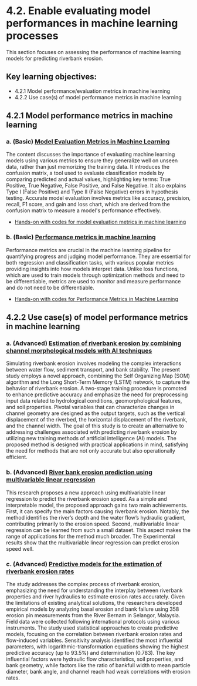 # 4.2. Enable evaluating model performances in machine learning processes

This section focuses on assessing the performance of machine learning models for predicting riverbank erosion.

## Key learning objectives:
- 4.2.1 Model performance/evaluation metrics in machine learning
- 4.2.2 Use case(s) of model performance metrics in machine learning

## 4.2.1 Model performance metrics in machine learning
### a. (Basic) [Model Evaluation Metrics in Machine Learning](https://www.kdnuggets.com/2020/05/model-evaluation-metrics-machine-learning.html)
The content discusses the importance of evaluating machine learning models using various metrics to ensure they generalize well on unseen data, rather than just memorizing the training data. It introduces the confusion matrix, a tool used to evaluate classification models by comparing predicted and actual values, highlighting key terms: True Positive, True Negative, False Positive, and False Negative. It also explains Type I (False Positive) and Type II (False Negative) errors in hypothesis testing. Accurate model evaluation involves metrics like accuracy, precision, recall, F1 score, and gain and loss chart, which are derived from the confusion matrix to measure a model's performance effectively.

- [Hands-on with codes for model evaluation metrics in machine learning](code/4.2.1Model_Evaluation_Metrics_in_Machine_Learning.ipynb)

### b. (Basic) [Performance metrics in machine learning](https://neptune.ai/blog/performance-metrics-in-machine-learning-complete-guide)
Performance metrics are crucial in the machine learning pipeline for quantifying progress and judging model performance. They are essential for both regression and classification tasks, with various popular metrics providing insights into how models interpret data. Unlike loss functions, which are used to train models through optimization methods and need to be differentiable, metrics are used to monitor and measure performance and do not need to be differentiable. 

-  [Hands-on with codes for Performance Metrics in Machine Learning](code/4.2.1Performance_Metrics_in_Machine_Learning.ipynb)

## 4.2.2 Use case(s) of model performance metrics in machine learning
### a. (Advanced)  [Estimation of riverbank erosion by combining channel morphological models with AI techniques](https://www.tandfonline.com/doi/full/10.1080/19475705.2024.2359983)
Simulating riverbank erosion involves modeling the complex interactions between water flow, sediment transport, and bank stability. The present study employs a novel approach, combining the Self Organizing Map (SOM) algorithm and the Long Short-Term Memory (LSTM) network, to capture the behavior of riverbank erosion. A two-stage training procedure is promoted to enhance predictive accuracy and emphasize the need for preprocessing input data related to hydrological conditions, geomorphological features, and soil properties. Pivotal variables that can characterize changes in channel geometry are designed as the output targets, such as the vertical displacement of the riverbed, the horizontal displacement of the riverbank, and the channel width. The goal of this study is to create an alternative to addressing challenges associated with predicting riverbank erosion by utilizing new training methods of artificial intelligence (AI) models. The proposed method is designed with practical applications in mind, satisfying the need for methods that are not only accurate but also operationally efficient.

### b. (Advanced)  [River bank erosion prediction using multivariable linear regression](http://jase.tku.edu.tw/articles/jase-202412-27-12-0006.pdf)
This research proposes a new approach using multivariable linear regression to predict the riverbank erosion speed. As a simple and interpretable model, the proposed approach gains two main achievements. First, it can specify the main factors causing riverbank erosion. Notably, the method identifies the river’s depth and the water flow’s hydraulic gradient, contributing primarily to the erosion speed. Second, multivariable linear regression can be learned from such a small dataset. This aspect makes the range of applications for the method much broader. The Experimental results show that the multivariable linear regression can predict erosion speed well. 

### c. (Advanced)  [Predictive models for the estimation of riverbank erosion rates](https://www.engr.colostate.edu/~pierre/ce_old/Projects/Paperspdf/Saadon%20et%20al.%20Catena%202020.pdf)
The study addresses the complex process of riverbank erosion, emphasizing the need for understanding the interplay between riverbank properties and river hydraulics to estimate erosion rates accurately. Given the limitations of existing analytical solutions, the researchers developed empirical models by analyzing basal erosion and bank failure using 358 erosion pin measurements from the River Bernam in Selangor, Malaysia. Field data were collected following international protocols using various instruments. The study used statistical approaches to create predictive models, focusing on the correlation between riverbank erosion rates and flow-induced variables. Sensitivity analysis identified the most influential parameters, with logarithmic-transformation equations showing the highest predictive accuracy (up to 93.5%) and determination (0.783). The key influential factors were hydraulic flow characteristics, soil properties, and bank geometry, while factors like the ratio of bankfull width to mean particle diameter, bank angle, and channel reach had weak correlations with erosion rates.


```python

```
